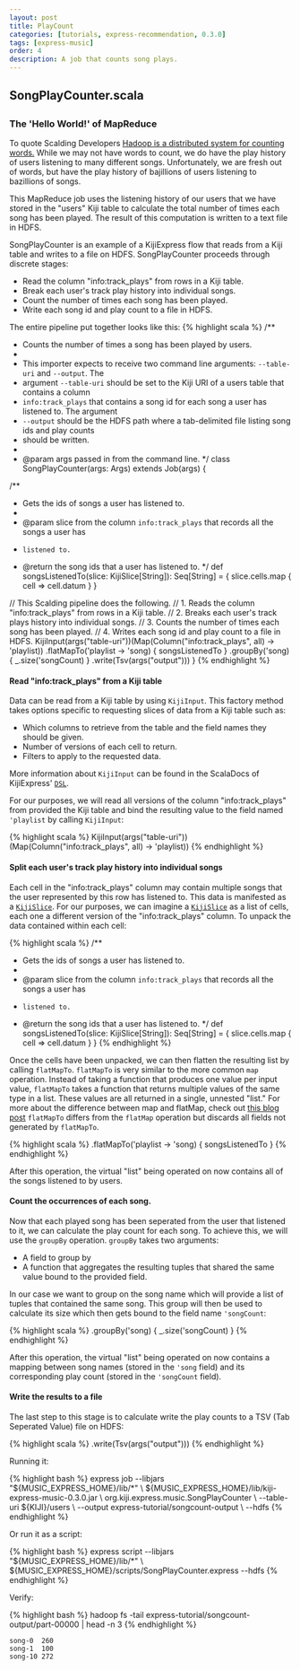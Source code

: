 ```yaml
---
layout: post
title: PlayCount
categories: [tutorials, express-recommendation, 0.3.0]
tags: [express-music]
order: 4
description: A job that counts song plays.
---
```


<div id="accordion-container">
  <h2 class="accordion-header"> SongPlayCounter.scala </h2>
  <div class="accordion-content">
    <script src="http://gist-it.appspot.com/github/kijiproject/kiji-express-music/raw/kiji-express-music-0.3.0/src/main/scala/org/kiji/express/music/SongPlayCounter.scala"> </script>
  </div>
</div>

<h3 style="margin-top:0px;padding-top:10px;">The 'Hello World!' of MapReduce</h3>

To quote Scalding Developers
[Hadoop is a distributed system for counting words.](https://github.com/twitter/scalding)
While we may not have words to count, we do have the play history of users listening to many different songs.
Unfortunately, we are fresh out of words, but have the play history of
bajillions of users listening to bazillions of songs.

This MapReduce job uses the listening history of our users that we have stored in the "users" Kiji
table to calculate the total number of times each song has been played. The result of this
computation is written to a text file in HDFS.

SongPlayCounter is an example of a KijiExpress flow that reads from a Kiji table and writes to a
file on HDFS. SongPlayCounter proceeds through discrete stages:

* Read the column "info:track_plays" from rows in a Kiji table.
* Break each user's track play history into individual songs.
* Count the number of times each song has been played.
* Write each song id and play count to a file in HDFS.

The entire pipeline put together looks like this:
{% highlight scala %}
/**
 * Counts the number of times a song has been played by users.
 *
 * This importer expects to receive two command line arguments: `--table-uri` and `--output`. The
 * argument `--table-uri` should be set to the Kiji URI of a users table that contains a column
 * `info:track_plays` that contains a song id for each song a user has listened to. The argument
 * `--output` should be the HDFS path where a tab-delimited file listing song ids and play counts
 * should be written.
 *
 * @param args passed in from the command line.
 */
class SongPlayCounter(args: Args) extends Job(args) {

  /**
   * Gets the ids of songs a user has listened to.
   *
   * @param slice from the column `info:track_plays` that records all the songs a user has
   *     listened to.
   * @return the song ids that a user has listened to.
   */
  def songsListenedTo(slice: KijiSlice[String]): Seq[String] = {
    slice.cells.map { cell => cell.datum }
  }

  // This Scalding pipeline does the following.
  // 1. Reads the column "info:track_plays" from rows in a Kiji table.
  // 2. Breaks each user's track plays history into individual songs.
  // 3. Counts the number of times each song has been played.
  // 4. Writes each song id and play count to a file in HDFS.
  KijiInput(args("table-uri"))(Map(Column("info:track_plays", all) -> 'playlist))
      .flatMapTo('playlist -> 'song) { songsListenedTo }
      .groupBy('song) { _.size('songCount) }
      .write(Tsv(args("output")))
}
{% endhighlight %}


#### Read "info:track_plays" from a Kiji table

Data can be read from a Kiji table by using `KijiInput`. This factory method takes options specific
to requesting slices of data from a Kiji table such as:

* Which columns to retrieve from the table and the field names they should be given.
* Number of versions of each cell to return.
* Filters to apply to the requested data.

More information about `KijiInput` can be found in the ScalaDocs of KijiExpress'
[`DSL`]({{site.api_express_0_3_0}}/DSL$.html).

For our purposes, we will read all versions of the column "info:track_plays" from provided the Kiji
table and bind the resulting value to the field named `'playlist` by calling `KijiInput`:

{% highlight scala %}
KijiInput(args("table-uri"))(Map(Column("info:track_plays", all) -> 'playlist))
{% endhighlight %}

#### Split each user's track play history into individual songs

Each cell in the "info:track_plays" column may contain multiple songs that the user represented by
this row has listened to. This data is manifested as a
[`KijiSlice`]({{site.api_express_0_3_0}}/KijiSlice.html). For our purposes, we can imagine a
[`KijiSlice`]({{site.api_express_0_3_0}}/KijiSlice.html) as a list of cells, each one a different
version of the "info:track_plays" column. To unpack the data contained within each cell:

{% highlight scala %}
/**
 * Gets the ids of songs a user has listened to.
 *
 * @param slice from the column `info:track_plays` that records all the songs a user has
 *     listened to.
 * @return the song ids that a user has listened to.
 */
def songsListenedTo(slice: KijiSlice[String]): Seq[String] = {
  slice.cells.map { cell => cell.datum }
}
{% endhighlight %}

Once the cells have been unpacked, we can then flatten the resulting list by calling `flatMapTo`.
`flatMapTo` is very similar to the more common `map` operation. Instead of taking a function that
produces one value per input value, `flatMapTo` takes a function that returns multiple values of the
same type in a list. These values are all returned in a single, unnested "list." For more about the
difference between map and flatMap, check out [this blog post](http://www.brunton-spall.co.uk/post/2011/12/02/map-map-and-flatmap-in-scala/)
`flatMapTo` differs from the `flatMap` operation but discards all fields not generated by
`flatMapTo`.

{% highlight scala %}
.flatMapTo('playlist -> 'song) { songsListenedTo }
{% endhighlight %}

After this operation, the virtual "list" being operated on now contains all of the songs listened to
by users.

#### Count the occurrences of each song.
Now that each played song has been seperated from the user that listened to it, we can calculate the
play count for each song. To achieve this, we will use the `groupBy` operation. `groupBy` takes two
arguments:

* A field to group by
* A function that aggregates the resulting tuples that shared the same value bound to the provided
  field.

In our case we want to group on the song name which will provide a list of tuples that contained the
same song. This group will then be used to calculate its size which then gets bound to the field
name `'songCount`:

{% highlight scala %}
.groupBy('song) { _.size('songCount) }
{% endhighlight %}

After this operation, the virtual "list" being operated on now contains a mapping between song names
(stored in the `'song` field) and its corresponding play count (stored in the `'songCount` field).

#### Write the results to a file
The last step to this stage is to calculate write the play counts to a TSV (Tab Seperated Value)
file on HDFS:

{% highlight scala %}
.write(Tsv(args("output")))
{% endhighlight %}

Running it:

<div class="userinput">
{% highlight bash %}
express job --libjars "${MUSIC_EXPRESS_HOME}/lib/*" \
    ${MUSIC_EXPRESS_HOME}/lib/kiji-express-music-0.3.0.jar \
    org.kiji.express.music.SongPlayCounter \
    --table-uri ${KIJI}/users \
    --output express-tutorial/songcount-output \
    --hdfs
{% endhighlight %}
</div>

Or run it as a script:

<div class="userinput">
{% highlight bash %}
express script --libjars "${MUSIC_EXPRESS_HOME}/lib/*" \
    ${MUSIC_EXPRESS_HOME}/scripts/SongPlayCounter.express --hdfs
{% endhighlight %}
</div>

Verify:

<div class="userinput">
{% highlight bash %}
hadoop fs -tail express-tutorial/songcount-output/part-00000 | head -n 3
{% endhighlight %}
</div>

    song-0	260
    song-1	100
    song-10	272

